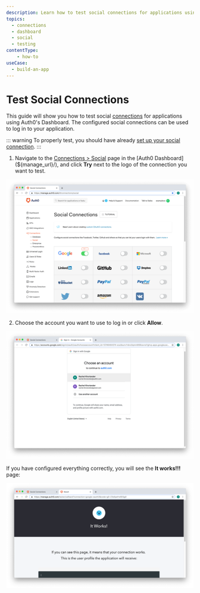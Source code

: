 ```yaml
---
description: Learn how to test social connections for applications using the Auth0 Management Dashboard.
topics:
  - connections
  - dashboard
  - social
  - testing
contentType: 
    - how-to
useCase:
  - build-an-app
---
```

# Test Social Connections

This guide will show you how to test social [connections](/connections) for applications using Auth0's Dashboard. The configured social connections can be used to log in to your application.

::: warning
To properly test, you should have already [set up your social connection](/connections/guides/set-up-connections-social).
:::

1. Navigate to the [Connections > Social](${manage_url}/#/connections/social) page in the [Auth0 Dashboard](${manage_url}/), and click **Try** next to the logo of the connection you want to test.

![Try Connection](/media/articles/connections/social/connection-social-list-configured.png)

2. Choose the account you want to use to log in or click **Allow**.

![Choose Account](/media/articles/connections/social/connection-social-try-choose-account.png)

If you have configured everything correctly, you will see the **It works!!!** page:

![Success](/media/articles/connections/social/connection-social-try-success.png)
